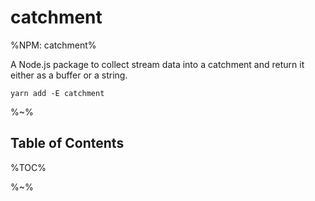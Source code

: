 # catchment

%NPM: catchment%

A Node.js package to collect stream data into a catchment and return it either as a buffer or a string.

```
yarn add -E catchment
```

<Sponsor/>

%~%

## Table of Contents

%TOC%

%~%